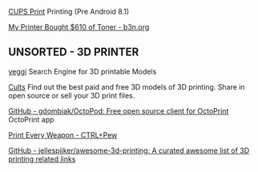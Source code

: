 
[CUPS Print](https://f-droid.org/packages/io.github.benoitduffez.cupsprint)
Printing (Pre Android 8.1)

[My Printer Bought $610 of Toner - b3n.org](https://b3n.org/my-printer-bought-610-of-toner/)

## UNSORTED - 3D PRINTER

[yeggi](https://www.yeggi.com/)
Search Engine for 3D printable Models

[Cults](https://cults3d.com/en)
Find out the best paid and free 3D models of 3D printing. Share in open source or sell your 3D print files.

[GitHub - gdombiak/OctoPod: Free open source client for OctoPrint](https://github.com/gdombiak/OctoPod)
OctoPrint app

[Print Every Weapon - CTRL+Pew](https://ctrlpew.com/)

[GitHub - jellespijker/awesome-3d-printing: A curated awesome list of 3D printing related links](https://github.com/jellespijker/awesome-3d-printing)
